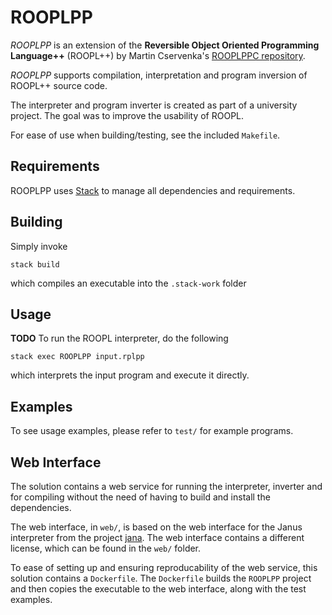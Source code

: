 # ROOPLPP

*ROOPLPP* is an extension of the **Reversible Object Oriented Programming Language++** (ROOPL++) by Martin Cservenka's [ROOPLPPC repository](https://github.com/cservenka/ROOPLPPC).

*ROOPLPP* supports compilation, interpretation and program inversion of ROOPL++ source code.

The interpreter and program inverter is created as part of a university project.
The goal was to improve the usability of ROOPL.

For ease of use when building/testing, see the included `Makefile`.

## Requirements

ROOPLPP uses [Stack](https://docs.haskellstack.org/en/stable/README/) to manage all dependencies and requirements.

## Building

Simply invoke
```
stack build
```
which compiles an executable into the `.stack-work` folder

## Usage

**TODO**
To run the ROOPL interpreter, do the following
```
stack exec ROOPLPP input.rplpp
```
which interprets the input program and execute it directly.

## Examples

To see usage examples, please refer to `test/` for example programs. 

## Web Interface

The solution contains a web service for running the interpreter, inverter and for compiling without the need of having to build and install the dependencies.

The web interface, in `web/`, is based on the web interface for the Janus interpreter from the project [jana](https://github.com/mbudde/jana).
The web interface contains a different license, which can be found in the `web/` folder.

To ease of setting up and ensuring reproducability of the web service, this solution contains a `Dockerfile`.
The `Dockerfile` builds the `ROOPLPP` project and then copies the executable to the web interface, along with the test examples.
